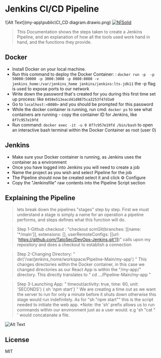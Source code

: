 # Jenkins CI/CD Pipeline

![Alt Text](my-app\public\CI_CD diagram.drawio.png)
[![N|Solid](https://cldup.com/dTxpPi9lDf.thumb.png)](https://nodesource.com/products/nsolid)



>This Documentation shows the steps taken to create a Jenkins Pipeline, and an explanation of how all the tools used work hand in hand, and the functions they provide.


## Docker

* Install Docker on your local machine.
* Run this command to deploy the Docker Container: : `docker run -p  -p 50000:50000 -p 3000:3000 -p 8080:8080 -v jenkins_home:/var/jenkins_home jenkins/jenkins:lts-jdk11` the -p flag is used to expose ports to our network
* Write down the password that's created for you during this first time set up process: like `8458e513eacd41d8875ca3253f47d3a0`
* Go to `localhost:<8080>` and you should be prompted for this password 
* While the docker container is running, run cmd: `docker ps` to see what containers are running - copy the container ID for Jenkins, like `8f7c957e19fd`
* Run command: `docker exec -it -u 0 8f7c957e19fd /bin/bash` to open an interactive bash terminal within the Docker Container as root (user 0) 

## Jenkins
* Make sure your Docker container is running, as Jenkins uses the container as a environment
* Once you have logged into Jenkins you will need to create a job
* Name the project as you wish and select Pipeline for the job
* The Pipeline should now be created select it and click ⚙️ Configure
* Copy the "Jenkinsfile" raw contents into the Pipeline Script section

## Explaining the Pipeline

> lets break down the pipelines "stages" step by step. First we must understand a stage is simply  a name for an operation a pipeline performs, and steps defines what this function will do. 

> Step 1-Github checkout : "checkout scmGit(branches: [[name: '*/main']], extensions: [], userRemoteConfigs: [[url: 'https://github.com/TatoSec/DevOps-Jenkins.git']])" calls upon my repository and does a checkout to establish a connection

> Step 2-Changing Directory: " dir('/var/jenkins_home/workspace/Pipeline-Main/my-app') " This changes directories within the Docker container, in this case we changed directories as our React App is within the "/my-app/" directory. This directly translates to " cd  .../Pipeline-Main/my-app "

> Step 3-Launching App: " timeout(activity: true, time: 60, unit: 'SECONDS') {
    sh 'npm start'} " We are creating a time out as we want the server to run for only a minute before it shuts down otherwise this stage would run indefinitely. As for "sh "npm start"" this is the script needed to initiate the web app.
    *Note: the 'sh' prefix allows us to run commands within our environment just as a user would. e.g 'sh "cat <filename>" ' would concatanate a file.

![Alt Text]()



## License

MIT





